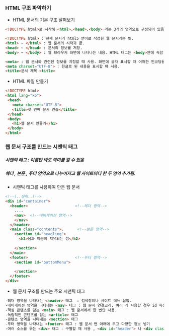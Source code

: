 ### HTML 구조 파악하기  
* HTML 문서의 기본 구조 살펴보기  
``` HTML
<!DOCTYPE html>로 시작해 <html>,<head>,<body> 라는 3개의 영역으로 구성되어 있음.  

<!DOCTYPE html> : 현재 문서가 html5 언어로 작성한 웹 문서라는 뜻. 
<html> ~ </html> : 웹 문서의 시작과 끝. 
<head> ~ </head> : 문서의 정보를 저장.  
<body> ~ </body> : 웹 브라우저 화면에 나타나는 내용. HTML 태그는 <body>안에 속함.

<meta> : 웹 문서와 관련된 정보를 지정할 때 사용. 화면에 글자 표시할 때 어떠한 인코딩을 사용할지 지정함.
<meta charset="UTF-8"> : 한글로 된 내용을 표시할 때 사용.  
<title>문서 제목 <title>
```  

* HTML 파일 만들기
``` HTML
<!DOCTYPE html>
<html lang="ko">
 <head>
   <meta charset="UTF-8">
   <title>첫 번째 문서 연습</title>
 </head>
 <body>
   <h1>웹 문서 만들기</h1>
 </body>
</html>  
```

### 웹 문서 구조를 만드는 시맨틱 태그  
##### 시맨틱 태그 : 이름만 봐도 의미를 알 수 있음
##### 헤더 , 본문 , 푸터 영역으로 나누어지고 웹 사이트마다 한 두 영역 추가됨.  

* 시맨틱 태그를 사용하여 만든 웹 문서 
``` html 
<!--(..생략..)-->  
<div id="container">
  <header>                     <!--헤더 영역-->
    ....
    <nav>  <!--내비게이션 영역-->
    </nav>
  </header>
  <main class="contents">.      <!--본문 영역-->
    <section id="headling">
      <h2>몸과 마음이 치유되는 섬</h2>
      
    </section>
  </main>
  <footer>                     <!--푸터 영역-->
    <section id="bottomMenu">
      
    </section>
  </footer>
</div>
```  

* 웹 문서 구조를 만드는 주요 시맨틱 태그 
``` html 
-헤더 영역을 나타내는 <header> 태그  : 검색창이나 사이트 메뉴 삽입.
-내비게이션 영역을 나타내는 <nav> 태그 : 웹 문서 연결고리, 여러 개 사용할 경우 id 속성 지정하여 nav 마다 스타일 적용.
-핵심 콘텐츠를 담는 <main> 태그 : 웹 문서에서 한 번만 사용.
-독립적인 콘텐츠를 담는 <article> 태그 
-콘텐츠 영역을 나타내는 <section> 태그
-푸터 영역을 나타내는 <footer> 태그 : 웹 문서 맨 아래에 두고 다양한 정보 넣기
-여러 소스를 묶는 <div> 태그 : 구별할 때 사용 , <div id="header"> 나 <div class="detail"> 속성을 사용하여 꾸밈.
```
